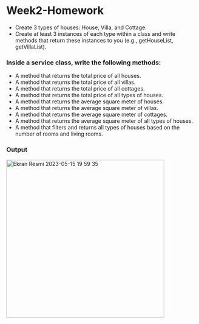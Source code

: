 # Week2-Homework
- Create 3 types of houses: House, Villa, and Cottage.
- Create at least 3 instances of each type within a class and write methods that return these instances to you (e.g., getHouseList, getVillaList).


### Inside a service class, write the following methods:
- A method that returns the total price of all houses.
- A method that returns the total price of all villas.
- A method that returns the total price of all cottages.
- A method that returns the total price of all types of houses.
- A method that returns the average square meter of houses.
- A method that returns the average square meter of villas.
- A method that returns the average square meter of cottages.
- A method that returns the average square meter of all types of houses.
- A method that filters and returns all types of houses based on the number of rooms and living rooms.

### Output
<img width="416" alt="Ekran Resmi 2023-05-15 19 59 35" src="https://github.com/oznurkandakoglu/Week2-Homework/assets/73194842/66250722-247d-4fe7-aa7b-d81c1c9829e6">
